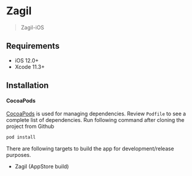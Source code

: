 # Zagil
> Zagil-iOS

## Requirements

- iOS 12.0+
- Xcode 11.3+

## Installation

#### CocoaPods
[CocoaPods](http://cocoapods.org/) is used for managing dependencies. Review `Podfile` to see a complete list of dependencies. Run following command after cloning the project from Github

```ruby
pod install
```

There are following targets to build the app for development/release purposes.
- Zagil (AppStore build)
